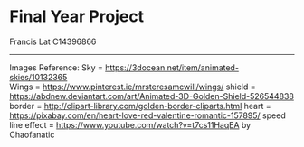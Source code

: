# Final Year Project
Francis Lat
C14396866

---------------------------------------------------------------------------------------------------------------------
Images Reference:
Sky = https://3docean.net/item/animated-skies/10132365  
Wings = https://www.pinterest.ie/mrsteresamcwill/wings/
shield = https://abdnew.deviantart.com/art/Animated-3D-Golden-Shield-526544838
border = http://clipart-library.com/golden-border-cliparts.html
heart = https://pixabay.com/en/heart-love-red-valentine-romantic-157895/
speed line effect = https://www.youtube.com/watch?v=t7cs11HaqEA  by Chaofanatic